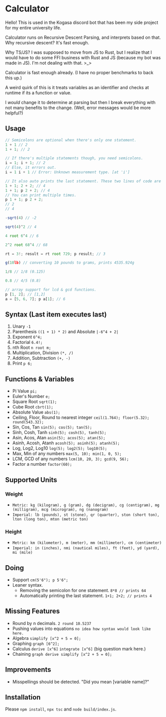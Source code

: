 # Calculator
Hello! This is used in the Kogasa discord bot that has been my side project
for my entire university life.

Calculator runs on Recursive Descent Parsing, and interprets based on that.
Why recursive descent? It's fast enough.

Why TS/JS? I was supposed to move from JS to Rust, but I realize that I would have to
do some FFI business with Rust and JS (because my bot was made in JS). 
I'm not dealing with that. >_>

Calculator is fast enough already. (I have no proper benchmarks to back this up.)


A weird quirk of this is it treats variables as an identifier and checks at runtime if its a function or value.

I *would* change it to determine at parsing but then I break everything with not many benefits to the change.
(Well, error messages would be more helpful?)


## Usage
```js
// Semicolons are optional when there's only one statement.
1 + 1 // 2
1 + 1; // 2

// If there's multiple statements though, you need semicolons.
i = 1; i + 1; // 2
// Else, it errors out.
i = 1 i + 1 // Error: Unknown measurement type. [at 'i']

// It also auto prints the last statement. These two lines of code are the same.
1 + 1; 2 + 2; // 4
1 + 1; p 2 + 2; // 4
// You can print multiple times.
p 1 + 1; p 2 + 2;
// 2
// 4

-sqrt(4) // -2

sqrt(4)^2 // 4

4 root 6^4 // 6

2^2 root 68^4 // 68

rt = 3!; result = rt root 729; p result; // 3

g(10lb) // converting 10 pounds to grams, prints 4535.924g

1/8 // 1/8 (0.125)

0.8 // 4/5 (0.8)

// array support for lcd & gcd functions.
p [1, 2]; // [1,2]
a = [5, 6, 7]; p a[1]; // 6
```

## Syntax (Last item executes last)
1. Unary `-1`
2. Parenthesis `((1 + 1) * 2)` and Absolute `|-6^4 + 2|`
3. Exponent `6^4;`
4. Factorial `6.4!;`
5. nth Root `n root m;`
6. Multiplication, Division `(*, /)`
7. Addition, Subtraction `(+, -)`
8. Print `p 6;`

## Functions & Variables
- Pi Value `pi;`
- Euler's Number `e;`
- Square Root `sqrt(1);`
- Cube Root `cbrt(1);`
- Absolute Value `abs(1);`
- Ceiling, Floor, Round to nearest integer `ceil(1.764); floor(5.32); round(543.32);`
- Sin, Cos, Tan `sin(5); cos(5); tan(5);`
- Sinh, Cosh, Tanh `sinh(5); cosh(5), tanh(5);`
- Asin, Acos, Atan `asin(5); acos(5); atan(5);`
- Asinh, Acosh, Atanh `acosh(5); asinh(5); atanh(5);`
- Log, Log2, Log10 `log(5); log2(5); log10(5);`
- Max, Min of any numbers `max(5, 10); min(1, 0, 5);`
- LCM, GCD of any numbers `lcm(10, 20, 3); gcd(9, 56);`
- Factor a number `factor(60);`

## Supported Units
### Weight
- `Metric: kg (kilogram), g (gram), dg (decigram), cg (centigram), mg (milligram), mcg (microgram), ng (nanogram)`
- `Imperial: lb (pounds), st (stone), qr (quarter), ston (short ton), lton (long ton), mton (metric ton)`
### Height
- `Metric: km (kilometer), m (meter), mm (millimeter), cm (centimeter)`
- `Imperial: in (inches), nmi (nautical miles), ft (feet), yd (yard), mi (mile)`

## Doing
- Support `cm(5'6"); p 5'6";`
- Leaner syntax. 
    - Removing the semicolon for one statement. `8*8 // prints 64`
    - Automatically printing the last statement. `1+1; 2+2; // prints 4`

## Missing Features
- Round by n decimals. `2 round 10.5237`
- Pushing values into equations `no idea how syntax would look like here.`
- Algebra `simplify [x^2 + 5 = 0];`
- Graphing `graph [6^2];`
- Calculus `derive [x^6]` `integrate [x^6]` (big question mark here.)
- Chaining `graph derive simplify [x^2 + 5 = 0];`

## Improvements
- Misspellings should be detected. "Did you mean [variable name]?"

## Installation
Please `npm install`, `npx tsc` and `node build/index.js`.
